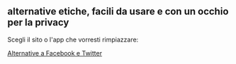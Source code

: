 ## alternative etiche, facili da usare e con un occhio per la privacy

Scegli il sito o l'app che vorresti rimpiazzare: 

[Alternative a Facebook e Twitter](facebook.md)
